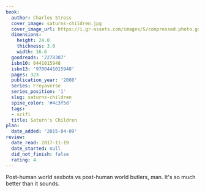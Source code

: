 ```yaml
---
book:
  author: Charles Stross
  cover_image: saturns-children.jpg
  cover_image_url: https://i.gr-assets.com/images/S/compressed.photo.goodreads.com/books/1348429796l/2278387.jpg
  dimensions:
    height: 24.0
    thickness: 3.0
    width: 16.6
  goodreads: '2278387'
  isbn10: 0441015948
  isbn13: '9780441015948'
  pages: 323
  publication_year: '2008'
  series: Freyaverse
  series_position: '1'
  slug: saturns-children
  spine_color: '#4c3f5d'
  tags:
  - scifi
  title: Saturn's Children
plan:
  date_added: '2015-04-09'
review:
  date_read: 2017-11-19
  date_started: null
  did_not_finish: false
  rating: 4
---
```


Post-human world sexbots vs post-human world butlers, man. It's so much better than it sounds.
